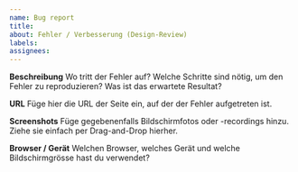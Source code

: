 ```yaml
---
name: Bug report
title:
about: Fehler / Verbesserung (Design-Review)
labels:
assignees:
---
```


**Beschreibung**
Wo tritt der Fehler auf? Welche Schritte sind nötig, um den Fehler zu reproduzieren? Was ist das erwartete Resultat?

**URL**
Füge hier die URL der Seite ein, auf der der Fehler aufgetreten ist.

**Screenshots**
Füge gegebenenfalls Bildschirmfotos oder -recordings hinzu. Ziehe sie einfach per Drag-and-Drop hierher.

**Browser / Gerät**
Welchen Browser, welches Gerät und welche Bildschirmgrösse hast du verwendet?
